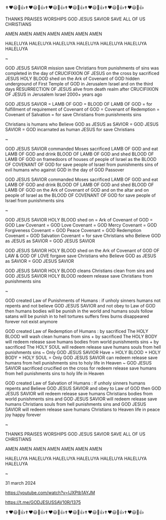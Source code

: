 ✝️❤️😃🙏👍✝️❤️😃🙏👍✝️❤️😃🙏👍✝️❤️😃🙏👍✝️❤️😃🙏👍✝️❤️😃🙏👍✝️❤️😃🙏👍

THANKS PRAISES WORSHIPS GOD JESUS SAVIOR SAVE ALL OF US CHRISTIANS

AMEN AMEN AMEN AMEN AMEN AMEN AMEN

HALELUYA HALELUYA HALELUYA HALELUYA HALELUYA HALELUYA HALELUYA

~

GOD JESUS SAVIOR mission save Christians from punishments of sins was completed in the day of CRUCIFIXION OF JESUS on the cross by sacrificed JESUS HOLY BLOOD shed on the Ark of Covenant of GOD hidden underground of First Temple of GOD in Jerusalem Israel and on the third days RESURRECTION OF JESUS alive from death realm after CRUCIFIXION OF JESUS in Jerusalem Israel 2000+ years ago

GOD JESUS SAVIOR = LAMB OF GOD = BLOOD OF LAMB OF GOD = for fulfillment of requirement of Covenant of GOD = Covenant of Redemption = Covenant of Salvation = for save Christians from punishments sins

Christians is humans who Believe GOD as JESUS as SAVIOR = GOD JESUS SAVIOR = GOD incarnated as human JESUS for save Christians

~

GOD JESUS SAVIOR commanded Moses sacrificed LAMB OF GOD and eat LAMB OF GOD and drink BLOOD OF LAMB OF GOD and shed BLOOD OF LAMB OF GOD on framedoors of houses of people of Israel as the BLOOD OF COVENANT OF GOD for save people of Israel from punishments sins of evil humans who against GOD in the day of GOD Passover

GOD JESUS SAVIOR commanded Moses sacrificed LAMB OF GOD and eat LAMB OF GOD and drink BLOOD OF LAMB OF GOD and shed BLOOD OF LAMB OF GOD on the Ark of Covenant of GOD and on the altar and on people of Israel as the BLOOD OF COVENANT OF GOD for save people of Israel from punishments sins

~

GOD JESUS SAVIOR HOLY BLOOD shed on = Ark of Covenant of GOD = GOD Law Covenant = GOD Love Covenant = GOD Mercy Covenant = GOD Forgiveness Covenant = GOD Peace Covenant = GOD Redemption Covenant = GOD Salvation Covenant = for save Christians who Believe GOD as JESUS as SAVIOR = GOD JESUS SAVIOR

GOD JESUS SAVIOR HOLY BLOOD shed on the Ark of Covenant of GOD OF LAW & GOD OF LOVE forgave save Christians who Believe GOD as JESUS as SAVIOR = GOD JESUS SAVIOR

GOD JESUS SAVIOR HOLY BLOOD cleans Christians clean from sins and GOD JESUS SAVIOR HOLY BLOOD redeem release save Christians from punishments sins 

~

GOD created Law of Punishments of Humans : if unholy sinners humans not repents and not believe GOD JESUS SAVIOR and not obey to Law of GOD then humans bodies will be punish in the world and humans souls follow satans will be punish in to hell tortures suffers fires burns disappeared forever not exist anymore

GOD created Law of Redemption of Humans : by sacrificed The HOLY BLOOD will wash clean humans from sins + by sacrificed The HOLY BODY will redeem release save humans bodies from world punishments sins + by sacrificed The HOLY SOUL will redeem release save humans souls from hell punishments sins ~ Only GOD JESUS SAVIOR Have = HOLY BLOOD + HOLY BODY + HOLY SOUL = Only GOD JESUS SAVIOR can redeem release save humans from hell punishments sins to holy life in Heaven ~ GOD JESUS SAVIOR sacrificed crucified on the cross for redeem release save humans from hell punishments sins to holy life in Heaven

GOD created Law of Salvation of Humans : if unholy sinners humans repents and Believe GOD JESUS SAVIOR and obey to Law of GOD then GOD JESUS SAVIOR will redeem release save humans Christians bodies from world punishments sins and GOD JESUS SAVIOR will redeem release save humans Christians souls from hell punishments sins and GOD JESUS SAVIOR will redeem release save humans Christians to Heaven life in peace joy happy forever

~

THANKS PRAISES WORSHIPS GOD JESUS SAVIOR SAVE ALL OF US CHRISTIANS

AMEN AMEN AMEN AMEN AMEN AMEN AMEN

HALELUYA HALELUYA HALELUYA HALELUYA HALELUYA HALELUYA HALELUYA

~

31 march 2024

https://youtube.com/watch?v=IJXPtb1AYJM

https://t.me/GODJESUSSAV10R/1375

✝️❤️😃🙏👍✝️❤️😃🙏👍✝️❤️😃🙏👍✝️❤️😃🙏👍✝️❤️😃🙏👍✝️❤️😃🙏👍✝️❤️😃🙏👍


